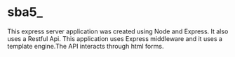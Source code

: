 # sba5_
This express server application was created using Node and Express. It also uses a Restful Api. This application uses Express middleware and it uses a template engine.The API interacts through html forms.